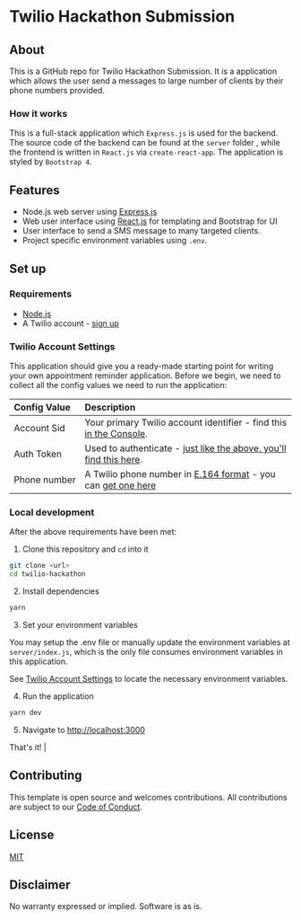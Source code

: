 
 # Twilio Hackathon Submission

## About

This is a GitHub repo for Twilio Hackathon Submission. It is a application which allows the user send a messages to large number of clients by their phone numbers provided.

### How it works

This is a full-stack application which `Express.js` is used for the backend. The source code of the backend can be found at the `server` folder , while the frontend is written in `React.js` via `create-react-app`. The application is styled by `Bootstrap 4`.

## Features

- Node.js web server using [Express.js](https://npm.im/express)
- Web user interface using [React.js](https://reactjs.org/) for templating and Bootstrap for UI
- User interface to send a SMS message to many targeted clients.
- Project specific environment variables using `.env`.

## Set up

### Requirements

- [Node.js](https://nodejs.org/)
- A Twilio account - [sign up](https://www.twilio.com/try-twilio)

### Twilio Account Settings

This application should give you a ready-made starting point for writing your
own appointment reminder application. Before we begin, we need to collect
all the config values we need to run the application:

| Config&nbsp;Value | Description                                                                                                                                                  |
| :---------------- | :----------------------------------------------------------------------------------------------------------------------------------------------------------- |
| Account&nbsp;Sid  | Your primary Twilio account identifier - find this [in the Console](https://www.twilio.com/console).                                                         |
| Auth&nbsp;Token   | Used to authenticate - [just like the above, you'll find this here](https://www.twilio.com/console).                                                         |
| Phone&nbsp;number | A Twilio phone number in [E.164 format](https://en.wikipedia.org/wiki/E.164) - you can [get one here](https://www.twilio.com/console/phone-numbers/incoming) |

### Local development

After the above requirements have been met:

1. Clone this repository and `cd` into it

```bash
git clone <url>
cd twilio-hackathon
```

2. Install dependencies

```bash
yarn
```

3. Set your environment variables

You may setup the .env file or manually update the environment variables at `server/index.js`, which is the only file consumes environment variables in this application.

See [Twilio Account Settings](#twilio-account-settings) to locate the necessary environment variables.

4. Run the application

```bash
yarn dev
```

5. Navigate to [http://localhost:3000](http://localhost:3000)

That's it!
                                                             |
## Contributing

This template is open source and welcomes contributions. All contributions are subject to our [Code of Conduct](https://github.com/twilio-labs/.github/blob/master/CODE_OF_CONDUCT.md).

## License

[MIT](http://www.opensource.org/licenses/mit-license.html)

## Disclaimer

No warranty expressed or implied. Software is as is.